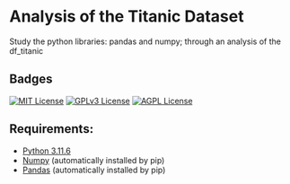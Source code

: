 
# Analysis of the Titanic Dataset

Study the python libraries: pandas and numpy; through an analysis of the df_titanic


## Badges

[![MIT License](https://img.shields.io/badge/License-MIT-green.svg)](https://choosealicense.com/licenses/mit/)
[![GPLv3 License](https://img.shields.io/badge/License-GPL%20v3-yellow.svg)](https://opensource.org/licenses/)
[![AGPL License](https://img.shields.io/badge/license-AGPL-blue.svg)](http://www.gnu.org/licenses/agpl-3.0)


## Requirements: 

 - [Python 3.11.6](https://www.python.org/downloads/release/python-3116/)
 - [Numpy](https://numpy.org/) (automatically installed by pip)
 - [Pandas](https://pandas.pydata.org/) (automatically installed by pip)

